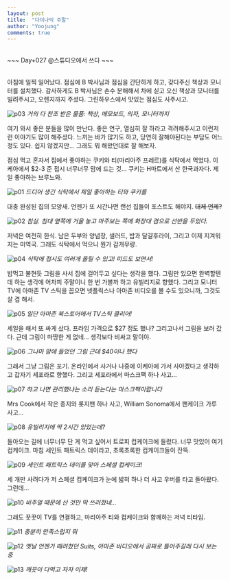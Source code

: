 ```yaml
---
layout: post
title:  "다이나믹 주말"
author: "Yoojung"
comments: true
---
```

<br>
~~~
Day+027 @스튜디오에서 쓰다
~~~
<br>
<br>

아침에 일찍 일어났다. 점심에 B 박사님과 점심을 간단하게 하고, 갖다주신 책상과 모니터를 설치했다. 감사하게도 B 박사님은 손수 분해해서 차에 싣고 오신 책상과 모니터를 빌려주시고, 오렌지까지 주셨다. 그린하우스에서 맛있는 점심도 사주시고. 

![p03]({{site.url}}/assets/2018-03-17-p03.JPG)
_거의 다 찬조 받은 물품: 책상, 메모보드, 의자, 모니터까지_
<br>

여기 와서 좋은 분들을 많이 만난다. 좋은 연구, 열심히 잘 하라고 격려해주시고 이런저런 이야기도 많이 해주셨다. 느끼는 바가 많기도 하고, 당연히 잘해야된다는 부담도 어느 정도 있다. 쉽지 않겠지만... 그래도 뭐 해왔던대로 잘 해보자. 

점심 먹고 혼자서 집에서 좋아하는 쿠키와 티(마리아주 프레르)를 식탁에서 먹었다. 이케아에서 $2-3 준 접시 너무너무 맘에 드는 것... 쿠키는 H마트에서 산 한국과자다. 제일 좋아하는 브루느와. 

![p01]({{site.url}}/assets/2018-03-17-p01.JPG)
_드디어 생긴 식탁에서 제일 좋아하는 티와 쿠키를_
<br>

대충 완성된 집의 모양새. 언젠가 또 시간나면 랜선 집들이 포스트도 해야지. ~~대체 언제?~~

![p02]({{site.url}}/assets/2018-03-17-p02.JPG)
_침실. 침대 옆쪽에 거울 놓고 마주보는 쪽에 화장대 겸으로 선반을 두었다._
<br>

저녁은 여전히 한식. 남은 두부와 양념장, 샐러드, 밥과 달걀후라이, 그리고 이제 지겨워지는 미역국. 그래도 식탁에서 먹으니 뭔가 감개무량. 

![p04]({{site.url}}/assets/2018-03-17-p04.jpg)
_식탁에 접시도 여러개 올릴 수 있고! 미드도 보면서!_
<br>

밥먹고 불현듯 그림을 사서 집에 걸어두고 싶다는 생각을 했다. 그림만 있으면 완벽할텐데 하는 생각에 어차피 주말이니 한 번 가볼까 하고 유빌리지로 향했다. 그리고 모니터 TV에 아마존 TV 스틱을 꼽으면 넷플릭스나 아마존 비디오를 볼 수도 있으니까, 그것도 살 겸 해서. 

![p05]({{site.url}}/assets/2018-03-17-p05.JPG)
_일단 아마존 북스토어에서 TV스틱 클리어!_
<br>

세일을 해서 또 싸게 샀다. 프라임 가격으로 $27 정도 했나? 그리고나서 그림을 보러 갔다. 근데 그림이 마땅한 게 없네... 생각보다 비싸고 말이야. 

![p06]({{site.url}}/assets/2018-03-17-p06.JPG)
_그나마 맘에 들었던 그림 근데 $40이나 했다_
<br>

그래서 그냥 그림은 포기. 온라인에서 사거나 나중에 이케아에 가서 사야겠다고 생각하고 갑자기 세포라로 향했다. 그리고 세포라에서 마스크팩 하나 사고... 

![p07]({{site.url}}/assets/2018-03-17-p07.JPG)
_하고 나면 관리했냐는 소리 듣는다는 마스크팩이랍니다_
<br>

Mrs Cook에서 작은 종지와 롯지팬 하나 사고, William Sonoma에서 팬케이크 가루 사고...

![p08]({{site.url}}/assets/2018-03-17-p08.JPG)
_유빌리지에 딱 2시간 있었는데?_
<br>

돌아오는 길에 너무너무 단 게 먹고 싶어서 트로피 컵케이크에 들렀다. 너무 맛있어 여기 컵케이크. 마침 세인트 패트릭스 데이라고, 초록초록한 컵케이크들이 잔뜩.

![p09]({{site.url}}/assets/2018-03-17-p09.JPG)
_세인트 패트릭스 데이를 맞아 스페셜 컵케이크!_
<br>

세 개만 사려다가 저 스페셜 컵케이크가 눈에 밟혀 하나 더 사고 우버를 타고 돌아왔다. 그런데...

![p10]({{site.url}}/assets/2018-03-17-p10.JPG)
_비주얼 때문에 산 것만 딱 쓰러졌네..._
<br>

그래도 꿋꿋이 TV를 연결하고, 마리아주 티와 컵케이크와 함께하는 저녁 티타임. 

![p11]({{site.url}}/assets/2018-03-17-p11.jpg)
_충분히 만족스럽지 뭐_
<br>

![p12]({{site.url}}/assets/2018-03-17-p12.JPG)
_옛날 언젠가 때려쳤던 Suits, 아마존 비디오에서 공짜로 틀어주길래 다시 보는 중_
<br>

![p13]({{site.url}}/assets/2018-03-17-p13.JPG)
_깨끗이 다먹고 자자 이제!_
<br>
